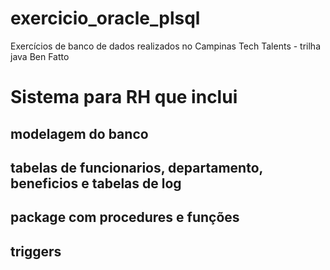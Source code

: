 # exercicio_oracle_plsql
Exercícios de banco de dados realizados no Campinas Tech Talents - trilha java Ben Fatto

# Sistema para RH que inclui
## modelagem do banco
## tabelas de funcionarios, departamento, beneficios e tabelas de log 
## package com procedures e funções 
## triggers

